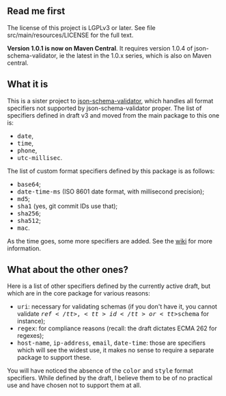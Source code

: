 <h2>Read me first</h2>

<p>The license of this project is LGPLv3 or later. See file
src/main/resources/LICENSE for the full text.</p>

<p><b>Version 1.0.1 is now on Maven Central</b>. It requires version 1.0.4 of
json-schema-validator, ie the latest in the 1.0.x series, which is also on Maven
central.</p>

<h2>What it is</h2>

<p>This is a sister project to <a
href="https://github.com/fge/json-schema-validator">json-schema-validator</a>,
which handles all format specifiers not supported by json-schema-validator
proper. The list of specifiers defined in draft v3 and moved from the main
package to this one is:</p>

* <tt>date</tt>,
* <tt>time</tt>,
* <tt>phone</tt>,
* <tt>utc-millisec</tt>.

<p>The list of custom format specifiers defined by this package is as follows:</p>

* <tt>base64</tt>;
* <tt>date-time-ms</tt> (ISO 8601 date format, with millisecond precision);
* <tt>md5</tt>;
* <tt>sha1</tt> (yes, git commit IDs use that);
* <tt>sha256</tt>;
* <tt>sha512</tt>;
* <tt>mac</tt>.

<p>As the time goes, some more specifiers are added. See the <a
href="https://github.com/fge/json-schema-formats/wiki">wiki</a> for more
information.</p>

<h2>What about the other ones?</h2>

<p>Here is a list of other specifiers defined by the currently active draft,
but which are in the core package for various reasons:</p>

* <tt>uri</tt>: necessary for validating schemas (if you don't have it, you
  cannot validate <tt>$ref</tt>, <tt>id</tt> or <tt>$schema</tt> for instance);
* <tt>regex</tt>: for compliance reasons (recall: the draft dictates ECMA 262
  for regexes);
* <tt>host-name</tt>, <tt>ip-address</tt>, <tt>email</tt>, <tt>date-time</tt>:
  those are specifiers which will see the widest use, it makes no sense to
  require a separate package to support these.

<p>You will have noticed the absence of the <tt>color</tt> and <tt>style</tt>
format specifiers. While defined by the draft, I believe them to be of no
practical use and have chosen not to support them at all.</p>

